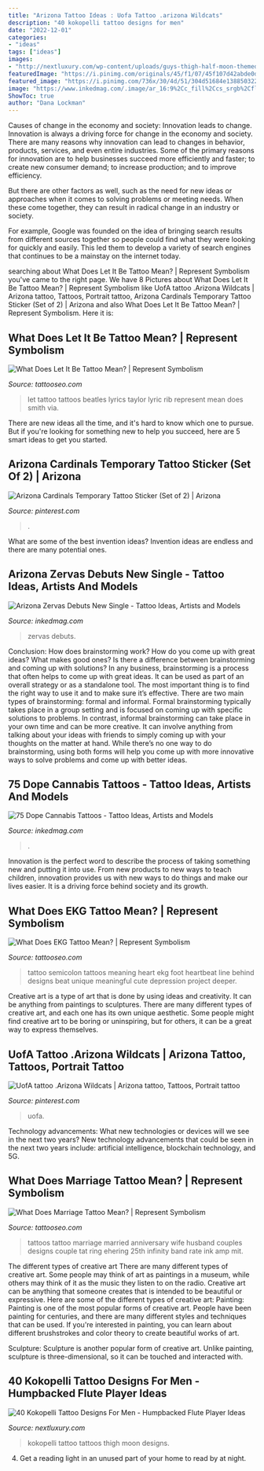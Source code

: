 ```yaml
---
title: "Arizona Tattoo Ideas : Uofa Tattoo .arizona Wildcats"
description: "40 kokopelli tattoo designs for men"
date: "2022-12-01"
categories:
- "ideas"
tags: ["ideas"]
images:
- "http://nextluxury.com/wp-content/uploads/guys-thigh-half-moon-themed-kokopelli-tattoos.jpg"
featuredImage: "https://i.pinimg.com/originals/45/f1/07/45f107d42abde0d3c59031b9e5417581.jpg"
featured_image: "https://i.pinimg.com/736x/30/4d/51/304d51684e138850322cf97fc36ad251--arizona-wildcats.jpg"
image: "https://www.inkedmag.com/.image/ar_16:9%2Cc_fill%2Ccs_srgb%2Cfl_progressive%2Cg_faces:center%2Cq_auto:good%2Cw_768/MTgwNDMxODgzNDYzNTY3MjEy/cannabis.jpg"
ShowToc: true
author: "Dana Lockman"
---
```



Causes of change in the economy and society: Innovation leads to change.
Innovation is always a driving force for change in the economy and society. There are many reasons why innovation can lead to changes in behavior, products, services, and even entire industries. 
Some of the primary reasons for innovation are to help businesses succeed more efficiently and faster; to create new consumer demand; to increase production; and to improve efficiency. 

But there are other factors as well, such as the need for new ideas or approaches when it comes to solving problems or meeting needs. When these come together, they can result in radical change in an industry or society.

For example, Google was founded on the idea of bringing search results from different sources together so people could find what they were looking for quickly and easily. This led them to develop a variety of search engines that continues to be a mainstay on the internet today.

	

		
searching about What Does Let It Be Tattoo Mean? | Represent Symbolism you've came to the right page. We have 8 Pictures about What Does Let It Be Tattoo Mean? | Represent Symbolism like UofA tattoo .Arizona Wildcats | Arizona tattoo, Tattoos, Portrait tattoo, Arizona Cardinals Temporary Tattoo Sticker (Set of 2) | Arizona and also What Does Let It Be Tattoo Mean? | Represent Symbolism. Here it is:
		
    
## What Does Let It Be Tattoo Mean? | Represent Symbolism

<img loading=lazy src="https://www.tattooseo.com/wp-content/uploads/2018/01/Let-It-Be-Tattoo-21.jpg" onerror="this.onerror=null;this.src='https://tse3.mm.bing.net/th?id=OIP.dCn4ENvji32PFHjvaX0LFwAAAA&amp;pid=15.1';" alt="What Does Let It Be Tattoo Mean? | Represent Symbolism">

_Source: tattooseo.com_

>let tattoo tattoos beatles lyrics taylor lyric rib represent mean does smith via. 

	

There are new ideas all the time, and it's hard to know which one to pursue. But if you're looking for something new to help you succeed, here are 5 smart ideas to get you started.

    
## Arizona Cardinals Temporary Tattoo Sticker (Set Of 2) | Arizona

<img loading=lazy src="https://i.pinimg.com/originals/45/f1/07/45f107d42abde0d3c59031b9e5417581.jpg" onerror="this.onerror=null;this.src='https://tse2.mm.bing.net/th?id=OIP.rY45k4v_RFcFFtv1kEDGrAHaHa&amp;pid=15.1';" alt="Arizona Cardinals Temporary Tattoo Sticker (Set of 2) | Arizona">

_Source: pinterest.com_

>. 

	

What are some of the best invention ideas?
Invention ideas are endless and there are many potential ones.

    
## Arizona Zervas Debuts New Single - Tattoo Ideas, Artists And Models

<img loading=lazy src="https://www.inkedmag.com/.image/ar_8:10%2Cc_fill%2Ccs_srgb%2Cfl_progressive%2Cg_faces:center%2Cq_auto:good%2Cw_620/MTc0MTQ4MDc5NzUzMTEwODQz/arizona-fb.jpg" onerror="this.onerror=null;this.src='https://tse2.mm.bing.net/th?id=OIP.Fb04Avbe79HD2mXvBd2SzwHaJQ&amp;pid=15.1';" alt="Arizona Zervas Debuts New Single - Tattoo Ideas, Artists and Models">

_Source: inkedmag.com_

>zervas debuts. 

	

Conclusion: How does brainstorming work? How do you come up with great ideas? What makes good ones? Is there a difference between brainstorming and coming up with solutions?
In any business, brainstorming is a process that often helps to come up with great ideas. It can be used as part of an overall strategy or as a standalone tool. The most important thing is to find the right way to use it and to make sure it’s effective. There are two main types of brainstorming: formal and informal. Formal brainstorming typically takes place in a group setting and is focused on coming up with specific solutions to problems. In contrast, informal brainstorming can take place in your own time and can be more creative. It can involve anything from talking about your ideas with friends to simply coming up with your thoughts on the matter at hand. While there’s no one way to do brainstorming, using both forms will help you come up with more innovative ways to solve problems and come up with better ideas.

    
## 75 Dope Cannabis Tattoos - Tattoo Ideas, Artists And Models

<img loading=lazy src="https://www.inkedmag.com/.image/ar_16:9%2Cc_fill%2Ccs_srgb%2Cfl_progressive%2Cg_faces:center%2Cq_auto:good%2Cw_768/MTgwNDMxODgzNDYzNTY3MjEy/cannabis.jpg" onerror="this.onerror=null;this.src='https://tse3.mm.bing.net/th?id=OIP.1tQV3_q15i2PtSBEHuDBBwHaEK&amp;pid=15.1';" alt="75 Dope Cannabis Tattoos - Tattoo Ideas, Artists and Models">

_Source: inkedmag.com_

>. 

	

Innovation is the perfect word to describe the process of taking something new and putting it into use. From new products to new ways to teach children, innovation provides us with new ways to do things and make our lives easier. It is a driving force behind society and its growth.

    
## What Does EKG Tattoo Mean? | Represent Symbolism

<img loading=lazy src="https://www.tattooseo.com/wp-content/uploads/2017/03/EKG-Tattoo-Meaning-31.jpg" onerror="this.onerror=null;this.src='https://tse4.mm.bing.net/th?id=OIP.GFn5dTRoaaKw0jutc60sagAAAA&amp;pid=15.1';" alt="What Does EKG Tattoo Mean? | Represent Symbolism">

_Source: tattooseo.com_

>tattoo semicolon tattoos meaning heart ekg foot heartbeat line behind designs beat unique meaningful cute depression project deeper. 

	

Creative art is a type of art that is done by using ideas and creativity. It can be anything from paintings to sculptures. There are many different types of creative art, and each one has its own unique aesthetic. Some people might find creative art to be boring or uninspiring, but for others, it can be a great way to express themselves.

    
## UofA Tattoo .Arizona Wildcats | Arizona Tattoo, Tattoos, Portrait Tattoo

<img loading=lazy src="https://i.pinimg.com/736x/30/4d/51/304d51684e138850322cf97fc36ad251--arizona-wildcats.jpg" onerror="this.onerror=null;this.src='https://tse3.mm.bing.net/th?id=OIP.L6xzGFYaB1Lmi4AHcKxRfgHaMy&amp;pid=15.1';" alt="UofA tattoo .Arizona Wildcats | Arizona tattoo, Tattoos, Portrait tattoo">

_Source: pinterest.com_

>uofa. 

	

Technology advancements: What new technologies or devices will we see in the next two years?
New technology advancements that could be seen in the next two years include: artificial intelligence, blockchain technology, and 5G.

    
## What Does Marriage Tattoo Mean? | Represent Symbolism

<img loading=lazy src="https://www.tattooseo.com/wp-content/uploads/2016/10/Marriage-Tattoos-18.jpg" onerror="this.onerror=null;this.src='https://tse2.mm.bing.net/th?id=OIP.XuTa6sEcPsu4D_o-Y4sxGgHaFj&amp;pid=15.1';" alt="What Does Marriage Tattoo Mean? | Represent Symbolism">

_Source: tattooseo.com_

>tattoos tattoo marriage married anniversary wife husband couples designs couple tat ring ehering 25th infinity band rate ink amp mit. 

	

The different types of creative art
There are many different types of creative art. Some people may think of art as paintings in a museum, while others may think of it as the music they listen to on the radio. Creative art can be anything that someone creates that is intended to be beautiful or expressive. Here are some of the different types of creative art:
Painting: Painting is one of the most popular forms of creative art. People have been painting for centuries, and there are many different styles and techniques that can be used. If you're interested in painting, you can learn about different brushstrokes and color theory to create beautiful works of art.

Sculpture: Sculpture is another popular form of creative art. Unlike painting, sculpture is three-dimensional, so it can be touched and interacted with.

    
## 40 Kokopelli Tattoo Designs For Men - Humpbacked Flute Player Ideas

<img loading=lazy src="http://nextluxury.com/wp-content/uploads/guys-thigh-half-moon-themed-kokopelli-tattoos.jpg" onerror="this.onerror=null;this.src='https://tse4.mm.bing.net/th?id=OIP.jcMwVaqbkqVU2i1Gx3gQXQHaHa&amp;pid=15.1';" alt="40 Kokopelli Tattoo Designs For Men - Humpbacked Flute Player Ideas">

_Source: nextluxury.com_

>kokopelli tattoo tattoos thigh moon designs. 

	

4. Get a reading light in an unused part of your home to read by at night.

